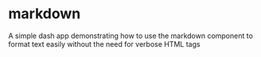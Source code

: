 # markdown
A simple dash app demonstrating how to use the markdown component to format text easily without the need for verbose HTML tags
